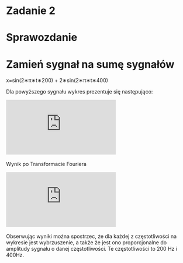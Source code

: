 # Zadanie 2




# Sprawozdanie
# Zamień sygnał na sumę sygnałów 

x=sin(2∗π∗t∗200) + 2∗sin(2∗π∗t∗400)

Dla powyższego sygnału wykres prezentuje się następująco:

![](https://github.com/Wicz3k/Fortran/blob/master/zad%202/res/sum_signal.pdf)

Wynik po Transformacie Fouriera

![](https://github.com/Wicz3k/Fortran/blob/master/zad%202/res/sum_signal_fftw.pdf)

Obserwując wyniki można spostrzec, że dla każdej z częstotliwości na wykresie jest wybrzuszenie, a także że jest ono proporcjonalne do amplitudy sygnału o danej częstotliwości.
Te częstotliwości to 200 Hz i 400Hz.


